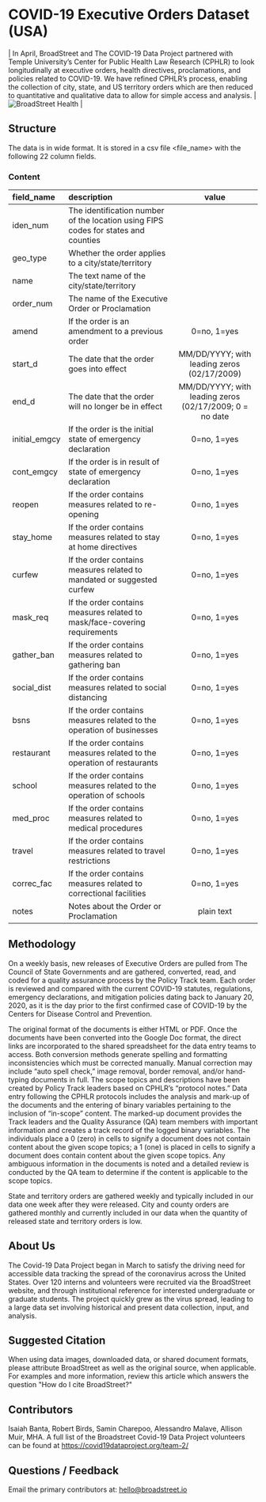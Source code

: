# COVID-19 Executive Orders Dataset (USA)
  
| In April, BroadStreet and The COVID-19 Data Project partnered with Temple University’s Center for Public Health Law Research (CPHLR) to look longitudinally at executive orders, health directives, proclamations, and policies related to COVID-19. We have refined CPHLR’s process, enabling the collection of city, state, and US territory  orders which are then reduced to quantitative and qualitative data to allow for simple access and analysis. | ![BroadStreet Health](https://github.com/BroadStreet-Health/images/blob/main/covid-dark@2x.png) |
  
## Structure
The data is in wide format. It is stored in a csv file <file_name> with the following 22 column fields. 
  
### Content
| field_name | description | value |
| :-- | :-- | :--: |
| iden_num | The identification number of the location using FIPS codes for states and counties | |
| geo_type | Whether the order applies to a city/state/territory | |
| name | The text name of the city/state/territory | |
| order_num | The name of the Executive Order or Proclamation | |
| amend | If the order is an amendment to a previous order | 0=no, 1=yes |
| start_d | The date that the order goes into effect | MM/DD/YYYY; with leading zeros (02/17/2009) |
| end_d | The date that the order will no longer be in effect | MM/DD/YYYY; with leading zeros (02/17/2009; 0 = no date |
| initial_emgcy | If the order is the initial state of emergency declaration | 0=no, 1=yes |
| cont_emgcy | If the order is in result of state of emergency declaration | 0=no, 1=yes |
| reopen | If the order contains measures related to re-opening | 0=no, 1=yes |
| stay_home | If the order contains measures related to stay at home directives | 0=no, 1=yes |
| curfew | If the order contains measures related to mandated or suggested curfew | 0=no, 1=yes |
| mask_req | If the order contains measures related to mask/face-covering requirements | 0=no, 1=yes |
| gather_ban | If the order contains measures related to gathering ban | 0=no, 1=yes |
| social_dist | If the order contains measures related to social distancing | 0=no, 1=yes |
| bsns | If the order contains measures related to the operation of businesses | 0=no, 1=yes |
| restaurant | If the order contains measures related to the operation of restaurants | 0=no, 1=yes |
| school | If the order contains measures related to the operation of schools | 0=no, 1=yes |
| med_proc | If the order contains measures related to medical procedures | 0=no, 1=yes |
| travel | If the order contains measures related to travel restrictions | 0=no, 1=yes |
| correc_fac | If the order contains measures related to correctional facilities | 0=no, 1=yes |
| notes | Notes about the Order or Proclamation | plain text |
  
## Methodology
On a weekly basis, new releases of Executive Orders are pulled from The Council of State Governments and are gathered, converted, read, and coded for a quality assurance process by the Policy Track team. Each order is reviewed and compared with the current COVID-19 statutes, regulations, emergency declarations, and mitigation policies dating back to January 20, 2020, as it is the day prior to the first confirmed case of COVID-19 by the Centers for Disease Control and Prevention.  
  
The original format of the documents is either HTML or PDF. Once the documents have been converted into the Google Doc format, the direct links are incorporated to the shared spreadsheet for the data entry teams to access. Both conversion methods generate spelling and formatting inconsistencies which must be corrected manually. Manual correction may include “auto spell check,” image removal, border removal, and/or hand-typing documents in full. The scope topics and descriptions have been created by Policy Track leaders based on CPHLR’s “protocol notes.” Data entry following the CPHLR protocols includes the analysis and mark-up of the documents and the entering of binary variables pertaining to the inclusion of “in-scope” content. The marked-up document provides the Track leaders and the Quality Assurance (QA) team members with important information and creates a track record of the logged binary variables. The individuals place a 0 (zero) in cells to signify a document does not contain content about the given scope topics; a 1 (one) is placed in cells to signify a document does contain content about the given scope topics. Any ambiguous information in the documents is noted and a detailed review is conducted by the QA team to determine if the content is applicable to the scope topics. 

State and territory orders are gathered weekly and typically included in our data one week after they were released. City and county orders are gathered monthly and currently included in our data when the quantity of released state and territory orders is low. 
  
## About Us
The Covid-19 Data Project began in March to satisfy the driving need for accessible data tracking the spread of the coronavirus across the United States. Over 120 interns and volunteers were recruited via the BroadStreet website, and through institutional reference for interested undergraduate or graduate students. The project quickly grew as the virus spread, leading to a large data set involving historical and present data collection, input, and analysis.
  
## Suggested Citation
When using data images, downloaded data, or shared document formats, please attribute BroadStreet as well as the original source, when applicable. For examples and more information, review this article which answers the question "How do I cite BroadStreet?"
  
## Contributors
Isaiah Banta, Robert Birds, Samin Charepoo, Alessandro Malave, Allison Muir, MHA. 
A full list of the Broadstreet Covid-19 Data Project volunteers can be found at https://covid19dataproject.org/team-2/ 
  
## Questions / Feedback
Email the primary contributors at: hello@broadstreet.io

